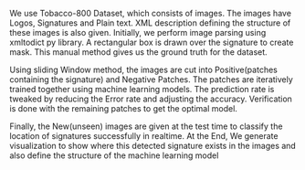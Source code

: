We use Tobacco-800 Dataset, which consists of images. The images have Logos, Signatures and Plain text. 
XML description defining the structure of these images is also given. 
Initially, we perform image parsing using xmltodict py library. A rectangular box is drawn over the signature to create mask.
This manual method gives us the ground truth for the dataset. 

Using sliding Window method, the images are cut into Positive(patches containing the signature) and Negative Patches.
The patches are iteratively trained together using machine learning models. The prediction rate is tweaked by reducing the Error rate and
adjusting the accuracy. Verification is done with the remaining patches to get the optimal model.

Finally, the New(unseen) images are given at the test time to classify the location of signatures successfully in realtime.
At the End, We generate visualization to show where this detected signature exists in the images and also define the structure of the 
machine learning model
